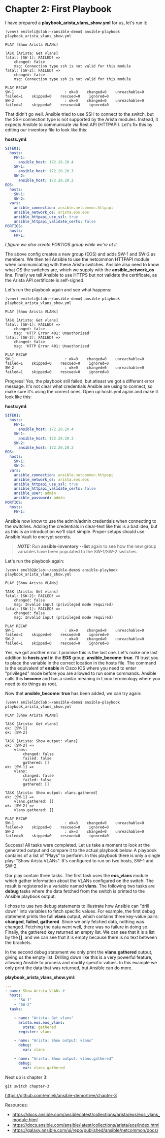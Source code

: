 # Chapter 2: First Playbook
I have prepared a **playbook_arista_vlans_show.yml** for us, let's run it:
```
(venv) emileli@clab:~/ansible-demo$ ansible-playbook playbook_arista_vlans_show.yml

PLAY [Show Arista VLANs] 

TASK [Arista: Get vlans]
fatal: [SW-1]: FAILED! =>
    changed: false
    msg: Connection type ssh is not valid for this module
fatal: [SW-2]: FAILED! =>
    changed: false
    msg: Connection type ssh is not valid for this module

PLAY RECAP 
SW-1                       : ok=0    changed=0    unreachable=0    failed=1    skipped=0    rescued=0    ignored=0
SW-2                       : ok=0    changed=0    unreachable=0    failed=1    skipped=0    rescued=0    ignored=0
```

That didn't go well. Ansible tried to use SSH to connect to the switch, but the SSH connection type is not supported by the Arista modules. Instead, it expects Ansible to communicate via Rest API (HTTPAPI). Let's fix this by editing our inventory file to look like this:

**hosts.yml**:
```yaml
SITE01:
  hosts:
    FW-1:
      ansible_host: 172.20.20.4
    SW-1:
      ansible_host: 172.20.20.3
    SW-2:
      ansible_host: 172.20.20.2
EOS:
  hosts:
    SW-1:
    SW-2:
  vars:
    ansible_connection: ansible.netcommon.httpapi
    ansible_network_os: arista.eos.eos
    ansible_httpapi_use_ssl: true
    ansible_httpapi_validate_certs: false
FORTIOS:
  hosts:
    FW-1:
```
*I figure we also create FORTIOS group while we're at it*

The above config creates a new group (EOS) and adds SW-1 and SW-2 as members. We then tell Ansible to use the netcommon HTTPAPI module when communicating with these Arista switches. Ansible also need to know what OS the switches are, which we supply with the **ansible_network_os** line. Finally we tell Ansible to use HTTPS but not validate the certificate, as the Arista API certificate is self-signed.

Let's run the playbook again and see what happens:
```
(venv) emileli@clab:~/ansible-demo$ ansible-playbook playbook_arista_vlans_show.yml

PLAY [Show Arista VLANs] 

TASK [Arista: Get vlans]
fatal: [SW-1]: FAILED! =>
    changed: false
    msg: 'HTTP Error 401: Unauthorized'
fatal: [SW-2]: FAILED! =>
    changed: false
    msg: 'HTTP Error 401: Unauthorized'

PLAY RECAP 
SW-1                       : ok=0    changed=0    unreachable=0    failed=1    skipped=0    rescued=0    ignored=0
SW-2                       : ok=0    changed=0    unreachable=0    failed=1    skipped=0    rescued=0    ignored=0
```

Progress! Yes, the playbook still failed, but atleast we got a different error message. It's not clear what credentials Ansible are using to connect, so make sure it's using the correct ones. Open up hosts.yml again and make it look like this:

**hosts:yml**:
```yaml
SITE01:
  hosts:
    FW-1:
      ansible_host: 172.20.20.4
    SW-1:
      ansible_host: 172.20.20.3
    SW-2:
      ansible_host: 172.20.20.2
EOS:
  hosts:
    SW-1:
    SW-2:
  vars:
    ansible_connection: ansible.netcommon.httpapi
    ansible_network_os: arista.eos.eos
    ansible_httpapi_use_ssl: true
    ansible_httpapi_validate_certs: false
    ansible_user: admin
    ansible_password: admin
FORTIOS:
  hosts:
    FW-1:
```

Ansible now know to use the admin/admin credentials when connecting to the switches. Adding the credentials in clear-text like this is a bad idea, but as this is an introduction we'll start simple. Proper setups should use Ansible Vault to encrypt secrets.

> **_NOTE:_** Run **ansible-inventory --list** again to see how the new group variables have been populated to the SW-1/SW-2 switches.

Let's run the playbook again:
```
(venv) emel02@clab:~/ansible-demo$ ansible-playbook playbook_arista_vlans_show.yml

PLAY [Show Arista VLANs] 

TASK [Arista: Get vlans] 
fatal: [SW-2]: FAILED! =>
    changed: false
    msg: Invalid input (privileged mode required)
fatal: [SW-1]: FAILED! =>
    changed: false
    msg: Invalid input (privileged mode required)

PLAY RECAP 
SW-1                       : ok=0    changed=0    unreachable=0    failed=1    skipped=0    rescued=0    ignored=0
SW-2                       : ok=0    changed=0    unreachable=0    failed=1    skipped=0    rescued=0    ignored=0
```

Yes, we got another error. I promise this is the last one. Let's make one last addition to **hosts.yml** in the **EOS** group: **ansible_become: true**. I'll trust you to place the variable in the correct location in the hosts file. The command is the equivalent of **enable** in Cisco IOS where you need to enter "privileged" mode before you are allowed to run some commands. Ansible calls this **become** and has a similar meaning in Linux terminology where you need to do things as root.

Now that **ansible_become: true** has been added, we can try again:
```
(venv) emileli@clab:~/ansible-demo$ ansible-playbook playbook_arista_vlans_show.yml

PLAY [Show Arista VLANs] 

TASK [Arista: Get vlans]
ok: [SW-1]
ok: [SW-2]

TASK [Arista: Show output: vlans] 
ok: [SW-2] =>
    vlans:
        changed: false
        failed: false
        gathered: []
ok: [SW-1] =>
    vlans:
        changed: false
        failed: false
        gathered: []

TASK [Arista: Show output: vlans.gathered] 
ok: [SW-1] =>
    vlans.gathered: []
ok: [SW-2] =>
    vlans.gathered: []

PLAY RECAP 
SW-1                       : ok=3    changed=0    unreachable=0    failed=0    skipped=0    rescued=0    ignored=0
SW-2                       : ok=3    changed=0    unreachable=0    failed=0    skipped=0    rescued=0    ignored=0
```

Success! All tasks were completed. Let us take a moment to look at the generated output and compare it to the actual playbook below. A playbook contains of a list of "Plays" to perform. In this playbook there is only a single play: "Show Arista VLANs". It's configured to run on two hosts, SW-1 and SW-2.

Our play contain three tasks. The first task uses the **eos_vlans** module which gather information about the VLANs configured on the switch. The result is registered in a variable named **vlans**. The following two tasks are **debug** tasks where the data fetched from the switch is printed to the Ansible playbook output.

I chose to use two debug statements to illustrate how Ansible can "drill down" into variables to fetch specific values. For example, the first debug statement prints the full **vlans** output, which contains three key-value pairs: **changed**, **failed**, **gathered**. Since we only fetched data, nothing was changed. Fetching the data went well, there was no failure in doing so. Finally, the gathered key returned an empty list. We can see that it is a list by the **[]**, and we can see that it is empty because there is no text between the brackets.

In the second debug statement we only print the **vlans.gathered** output, giving us the empty list. Drilling down like this is a very powerful feature, allowing Ansible to process and modify specific values. In this example we only print the data that was returned, but Ansible can do more.

**playbook_arista_vlans_show.yml**:
```yaml
---
- name: Show Arista VLANs #
  hosts:
    - "SW-1"
    - "SW-2"
  tasks:

    - name: "Arista: Get vlans"
      arista.eos.eos_vlans:
        state: gathered
      register: vlans

    - name: "Arista: Show output: vlans"
      debug:
        var: vlans

    - name: "Arista: Show output: vlans.gathered"
      debug:
        var: vlans.gathered
```

Next up is chapter 3:
```
git switch chapter-3
```
https://github.com/emieli/ansible-demo/tree/chapter-3

Resources:
- https://docs.ansible.com/ansible/latest/collections/arista/eos/eos_vlans_module.html
- https://docs.ansible.com/ansible/latest/collections/arista/eos/index.html
- https://galaxy.ansible.com/ui/repo/published/ansible/netcommon/docs/
